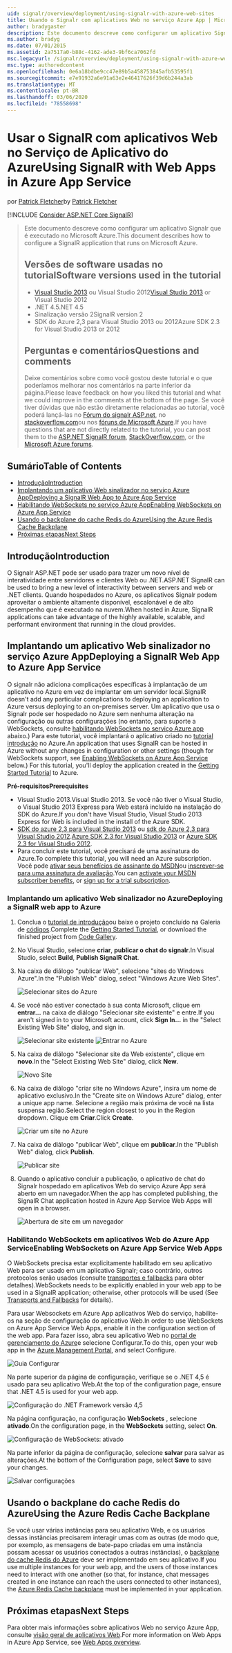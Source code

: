 ```yaml
---
uid: signalr/overview/deployment/using-signalr-with-azure-web-sites
title: Usando o Signalr com aplicativos Web no serviço Azure App | Microsoft Docs
author: bradygaster
description: Este documento descreve como configurar um aplicativo Signalr que é executado no Microsoft Azure. Versões de software usadas no tutorial Visual Studio 2013 ou vis...
ms.author: bradyg
ms.date: 07/01/2015
ms.assetid: 2a7517a0-b88c-4162-ade3-9bf6ca7062fd
msc.legacyurl: /signalr/overview/deployment/using-signalr-with-azure-web-sites
msc.type: authoredcontent
ms.openlocfilehash: 0e6a18bdbe9cc47e89b5a458753845afb53595f1
ms.sourcegitcommit: e7e91932a6e91a63e2e46417626f39d6b244a3ab
ms.translationtype: MT
ms.contentlocale: pt-BR
ms.lasthandoff: 03/06/2020
ms.locfileid: "78558698"
---
```

# <a name="using-signalr-with-web-apps-in-azure-app-service"></a><span data-ttu-id="c33cf-104">Usar o SignalR com aplicativos Web no Serviço de Aplicativo do Azure</span><span class="sxs-lookup"><span data-stu-id="c33cf-104">Using SignalR with Web Apps in Azure App Service</span></span>

<span data-ttu-id="c33cf-105">por [Patrick Fletcher](https://github.com/pfletcher)</span><span class="sxs-lookup"><span data-stu-id="c33cf-105">by [Patrick Fletcher](https://github.com/pfletcher)</span></span>

[!INCLUDE [Consider ASP.NET Core SignalR](~/includes/signalr/signalr-version-disambiguation.md)]

> <span data-ttu-id="c33cf-106">Este documento descreve como configurar um aplicativo Signalr que é executado no Microsoft Azure.</span><span class="sxs-lookup"><span data-stu-id="c33cf-106">This document describes how to configure a SignalR application that runs on Microsoft Azure.</span></span>
>
> ## <a name="software-versions-used-in-the-tutorial"></a><span data-ttu-id="c33cf-107">Versões de software usadas no tutorial</span><span class="sxs-lookup"><span data-stu-id="c33cf-107">Software versions used in the tutorial</span></span>
>
>
> - <span data-ttu-id="c33cf-108">[Visual Studio 2013](https://my.visualstudio.com/Downloads?q=visual%20studio%202013) ou Visual Studio 2012</span><span class="sxs-lookup"><span data-stu-id="c33cf-108">[Visual Studio 2013](https://my.visualstudio.com/Downloads?q=visual%20studio%202013) or Visual Studio 2012</span></span>
> - <span data-ttu-id="c33cf-109">.NET 4.5</span><span class="sxs-lookup"><span data-stu-id="c33cf-109">.NET 4.5</span></span>
> - <span data-ttu-id="c33cf-110">Sinalização versão 2</span><span class="sxs-lookup"><span data-stu-id="c33cf-110">SignalR version 2</span></span>
> - <span data-ttu-id="c33cf-111">SDK do Azure 2,3 para Visual Studio 2013 ou 2012</span><span class="sxs-lookup"><span data-stu-id="c33cf-111">Azure SDK 2.3 for Visual Studio 2013 or 2012</span></span>
>
>
>
> ## <a name="questions-and-comments"></a><span data-ttu-id="c33cf-112">Perguntas e comentários</span><span class="sxs-lookup"><span data-stu-id="c33cf-112">Questions and comments</span></span>
>
> <span data-ttu-id="c33cf-113">Deixe comentários sobre como você gostou deste tutorial e o que poderíamos melhorar nos comentários na parte inferior da página.</span><span class="sxs-lookup"><span data-stu-id="c33cf-113">Please leave feedback on how you liked this tutorial and what we could improve in the comments at the bottom of the page.</span></span> <span data-ttu-id="c33cf-114">Se você tiver dúvidas que não estão diretamente relacionadas ao tutorial, você poderá lançá-las no [Fórum do signalr ASP.net](https://forums.asp.net/1254.aspx/1?ASP+NET+SignalR), no [stackoverflow.com](http://stackoverflow.com/)ou nos [fóruns de Microsoft Azure](https://social.msdn.microsoft.com/Forums/windowsazure/home?category=windowsazureplatform).</span><span class="sxs-lookup"><span data-stu-id="c33cf-114">If you have questions that are not directly related to the tutorial, you can post them to the [ASP.NET SignalR forum](https://forums.asp.net/1254.aspx/1?ASP+NET+SignalR), [StackOverflow.com](http://stackoverflow.com/), or the [Microsoft Azure forums](https://social.msdn.microsoft.com/Forums/windowsazure/home?category=windowsazureplatform).</span></span>

## <a name="table-of-contents"></a><span data-ttu-id="c33cf-115">Sumário</span><span class="sxs-lookup"><span data-stu-id="c33cf-115">Table of Contents</span></span>

- [<span data-ttu-id="c33cf-116">Introdução</span><span class="sxs-lookup"><span data-stu-id="c33cf-116">Introduction</span></span>](#introduction)
- [<span data-ttu-id="c33cf-117">Implantando um aplicativo Web sinalizador no serviço Azure App</span><span class="sxs-lookup"><span data-stu-id="c33cf-117">Deploying a SignalR Web App to Azure App Service</span></span>](#deploying)
- [<span data-ttu-id="c33cf-118">Habilitando WebSockets no serviço Azure App</span><span class="sxs-lookup"><span data-stu-id="c33cf-118">Enabling WebSockets on Azure App Service</span></span>](#websocket)
- [<span data-ttu-id="c33cf-119">Usando o backplane do cache Redis do Azure</span><span class="sxs-lookup"><span data-stu-id="c33cf-119">Using the Azure Redis Cache Backplane</span></span>](#backplane)
- [<span data-ttu-id="c33cf-120">Próximas etapas</span><span class="sxs-lookup"><span data-stu-id="c33cf-120">Next Steps</span></span>](#nextsteps)

<a id="introduction"></a>
## <a name="introduction"></a><span data-ttu-id="c33cf-121">Introdução</span><span class="sxs-lookup"><span data-stu-id="c33cf-121">Introduction</span></span>

<span data-ttu-id="c33cf-122">O Signalr ASP.NET pode ser usado para trazer um novo nível de interatividade entre servidores e clientes Web ou .NET.</span><span class="sxs-lookup"><span data-stu-id="c33cf-122">ASP.NET SignalR can be used to bring a new level of interactivity between servers and web or .NET clients.</span></span> <span data-ttu-id="c33cf-123">Quando hospedados no Azure, os aplicativos Signalr podem aproveitar o ambiente altamente disponível, escalonável e de alto desempenho que é executado na nuvem.</span><span class="sxs-lookup"><span data-stu-id="c33cf-123">When hosted in Azure, SignalR applications can take advantage of the highly available, scalable, and performant environment that running in the cloud provides.</span></span>

<a id="deploying"></a>
## <a name="deploying-a-signalr-web-app-to-azure-app-service"></a><span data-ttu-id="c33cf-124">Implantando um aplicativo Web sinalizador no serviço Azure App</span><span class="sxs-lookup"><span data-stu-id="c33cf-124">Deploying a SignalR Web App to Azure App Service</span></span>

<span data-ttu-id="c33cf-125">O signalr não adiciona complicações específicas à implantação de um aplicativo no Azure em vez de implantar em um servidor local.</span><span class="sxs-lookup"><span data-stu-id="c33cf-125">SignalR doesn't add any particular complications to deploying an application to Azure versus deploying to an on-premises server.</span></span> <span data-ttu-id="c33cf-126">Um aplicativo que usa o Signalr pode ser hospedado no Azure sem nenhuma alteração na configuração ou outras configurações (no entanto, para suporte a WebSockets, consulte [habilitando WebSockets no serviço Azure app](#websocket) abaixo.) Para este tutorial, você implantará o aplicativo criado no [tutorial introdução](../getting-started/tutorial-getting-started-with-signalr.md) no Azure.</span><span class="sxs-lookup"><span data-stu-id="c33cf-126">An application that uses SignalR can be hosted in Azure without any changes in configuration or other settings (though for WebSockets support, see [Enabling WebSockets on Azure App Service](#websocket) below.) For this tutorial, you'll deploy the application created in the [Getting Started Tutorial](../getting-started/tutorial-getting-started-with-signalr.md) to Azure.</span></span>

<span data-ttu-id="c33cf-127">**Pré-requisitos**</span><span class="sxs-lookup"><span data-stu-id="c33cf-127">**Prerequisites**</span></span>

- <span data-ttu-id="c33cf-128">Visual Studio 2013.</span><span class="sxs-lookup"><span data-stu-id="c33cf-128">Visual Studio 2013.</span></span> <span data-ttu-id="c33cf-129">Se você não tiver o Visual Studio, o Visual Studio 2013 Express para Web estará incluído na instalação do SDK do Azure.</span><span class="sxs-lookup"><span data-stu-id="c33cf-129">If you don't have Visual Studio, Visual Studio 2013 Express for Web is included in the install of the Azure SDK.</span></span>
- <span data-ttu-id="c33cf-130">[SDK do azure 2,3 para Visual Studio 2013](https://go.microsoft.com/fwlink/?linkid=324322&clcid=0x409) ou [sdk do Azure 2,3 para Visual Studio 2012](https://go.microsoft.com/fwlink/p/?linkid=323511).</span><span class="sxs-lookup"><span data-stu-id="c33cf-130">[Azure SDK 2.3 for Visual Studio 2013](https://go.microsoft.com/fwlink/?linkid=324322&clcid=0x409) or [Azure SDK 2.3 for Visual Studio 2012](https://go.microsoft.com/fwlink/p/?linkid=323511).</span></span>
- <span data-ttu-id="c33cf-131">Para concluir este tutorial, você precisará de uma assinatura do Azure.</span><span class="sxs-lookup"><span data-stu-id="c33cf-131">To complete this tutorial, you will need an Azure subscription.</span></span> <span data-ttu-id="c33cf-132">Você pode [ativar seus benefícios de assinante do MSDN](https://azure.microsoft.com/pricing/member-offers/msdn-benefits-details/)ou [inscrever-se para uma assinatura de avaliação](https://azure.microsoft.com/pricing/free-trial/).</span><span class="sxs-lookup"><span data-stu-id="c33cf-132">You can [activate your MSDN subscriber benefits](https://azure.microsoft.com/pricing/member-offers/msdn-benefits-details/), or [sign up for a trial subscription](https://azure.microsoft.com/pricing/free-trial/).</span></span>

### <a name="deploying-a-signalr-web-app-to-azure"></a><span data-ttu-id="c33cf-133">Implantando um aplicativo Web sinalizador no Azure</span><span class="sxs-lookup"><span data-stu-id="c33cf-133">Deploying a SignalR web app to Azure</span></span>

1. <span data-ttu-id="c33cf-134">Conclua o [tutorial de introdução](../getting-started/tutorial-getting-started-with-signalr.md)ou baixe o projeto concluído na Galeria de [códigos](https://code.msdn.microsoft.com/SignalR-Getting-Started-b9d18aa9).</span><span class="sxs-lookup"><span data-stu-id="c33cf-134">Complete the [Getting Started Tutorial](../getting-started/tutorial-getting-started-with-signalr.md), or download the finished project from [Code Gallery](https://code.msdn.microsoft.com/SignalR-Getting-Started-b9d18aa9).</span></span>
2. <span data-ttu-id="c33cf-135">No Visual Studio, selecione **criar**, **publicar o chat do signalr**.</span><span class="sxs-lookup"><span data-stu-id="c33cf-135">In Visual Studio, select **Build**, **Publish SignalR Chat**.</span></span>
3. <span data-ttu-id="c33cf-136">Na caixa de diálogo "publicar Web", selecione "sites do Windows Azure".</span><span class="sxs-lookup"><span data-stu-id="c33cf-136">In the "Publish Web" dialog, select "Windows Azure Web Sites".</span></span>

    ![Selecionar sites do Azure](using-signalr-with-azure-web-sites/_static/image1.png)
4. <span data-ttu-id="c33cf-138">Se você não estiver conectado à sua conta Microsoft, clique em **entrar...** na caixa de diálogo "Selecionar site existente" e entre.</span><span class="sxs-lookup"><span data-stu-id="c33cf-138">If you aren't signed in to your Microsoft account, click **Sign In...** in the "Select Existing Web Site" dialog, and sign in.</span></span>

    ![Selecionar site existente](using-signalr-with-azure-web-sites/_static/image2.png)    ![Entrar no Azure](using-signalr-with-azure-web-sites/_static/image3.png)
5. <span data-ttu-id="c33cf-141">Na caixa de diálogo "Selecionar site da Web existente", clique em **novo**.</span><span class="sxs-lookup"><span data-stu-id="c33cf-141">In the "Select Existing Web Site" dialog, click **New**.</span></span>

    ![Novo Site](using-signalr-with-azure-web-sites/_static/image4.png)
6. <span data-ttu-id="c33cf-143">Na caixa de diálogo "criar site no Windows Azure", insira um nome de aplicativo exclusivo.</span><span class="sxs-lookup"><span data-stu-id="c33cf-143">In the "Create site on Windows Azure" dialog, enter a unique app name.</span></span> <span data-ttu-id="c33cf-144">Selecione a região mais próxima de você na lista suspensa região.</span><span class="sxs-lookup"><span data-stu-id="c33cf-144">Select the region closest to you in the Region dropdown.</span></span> <span data-ttu-id="c33cf-145">Clique em **Criar**.</span><span class="sxs-lookup"><span data-stu-id="c33cf-145">Click **Create**.</span></span>

    ![Criar um site no Azure](using-signalr-with-azure-web-sites/_static/image5.png)
7. <span data-ttu-id="c33cf-147">Na caixa de diálogo "publicar Web", clique em **publicar**.</span><span class="sxs-lookup"><span data-stu-id="c33cf-147">In the "Publish Web" dialog, click **Publish**.</span></span>

    ![Publicar site](using-signalr-with-azure-web-sites/_static/image6.png)
8. <span data-ttu-id="c33cf-149">Quando o aplicativo concluir a publicação, o aplicativo de chat do Signalr hospedado em aplicativos Web do serviço Azure App será aberto em um navegador.</span><span class="sxs-lookup"><span data-stu-id="c33cf-149">When the app has completed publishing, the SignalR Chat application hosted in Azure App Service Web Apps will open in a browser.</span></span>

    ![Abertura de site em um navegador](using-signalr-with-azure-web-sites/_static/image7.png)

<a id="websocket"></a>
### <a name="enabling-websockets-on-azure-app-service-web-apps"></a><span data-ttu-id="c33cf-151">Habilitando WebSockets em aplicativos Web do Azure App Service</span><span class="sxs-lookup"><span data-stu-id="c33cf-151">Enabling WebSockets on Azure App Service Web Apps</span></span>

<span data-ttu-id="c33cf-152">O WebSockets precisa estar explicitamente habilitado em seu aplicativo Web para ser usado em um aplicativo Signalr; caso contrário, outros protocolos serão usados (consulte [transportes e fallbacks](../getting-started/introduction-to-signalr.md#transports) para obter detalhes).</span><span class="sxs-lookup"><span data-stu-id="c33cf-152">WebSockets needs to be explicitly enabled in your web app to be used in a SignalR application; otherwise, other protocols will be used (See [Transports and Fallbacks](../getting-started/introduction-to-signalr.md#transports) for details).</span></span>

<span data-ttu-id="c33cf-153">Para usar Websockets em Azure App aplicativos Web do serviço, habilite-os na seção de configuração do aplicativo Web.</span><span class="sxs-lookup"><span data-stu-id="c33cf-153">In order to use WebSockets on Azure App Service Web Apps, enable it in the configuration section of the web app.</span></span> <span data-ttu-id="c33cf-154">Para fazer isso, abra seu aplicativo Web no [portal de gerenciamento do Azure](https://manage.windowsazure.com/)e selecione Configurar.</span><span class="sxs-lookup"><span data-stu-id="c33cf-154">To do this, open your web app in the [Azure Management Portal](https://manage.windowsazure.com/), and select Configure.</span></span>

![Guia Configurar](using-signalr-with-azure-web-sites/_static/image8.png)

<span data-ttu-id="c33cf-156">Na parte superior da página de configuração, verifique se o .NET 4,5 é usado para seu aplicativo Web.</span><span class="sxs-lookup"><span data-stu-id="c33cf-156">At the top of the configuration page, ensure that .NET 4.5 is used for your web app.</span></span>

![Configuração do .NET Framework versão 4,5](using-signalr-with-azure-web-sites/_static/image9.png)

<span data-ttu-id="c33cf-158">Na página configuração, na configuração **WebSockets** , selecione **ativado**.</span><span class="sxs-lookup"><span data-stu-id="c33cf-158">On the configuration page, in the **WebSockets** setting, select **On**.</span></span>

![Configuração de WebSockets: ativado](using-signalr-with-azure-web-sites/_static/image10.png)

<span data-ttu-id="c33cf-160">Na parte inferior da página de configuração, selecione **salvar** para salvar as alterações.</span><span class="sxs-lookup"><span data-stu-id="c33cf-160">At the bottom of the Configuration page, select **Save** to save your changes.</span></span>

![Salvar configurações](using-signalr-with-azure-web-sites/_static/image11.png)

<a id="backplane"></a>
## <a name="using-the-azure-redis-cache-backplane"></a><span data-ttu-id="c33cf-162">Usando o backplane do cache Redis do Azure</span><span class="sxs-lookup"><span data-stu-id="c33cf-162">Using the Azure Redis Cache Backplane</span></span>

<span data-ttu-id="c33cf-163">Se você usar várias instâncias para seu aplicativo Web, e os usuários dessas instâncias precisarem interagir umas com as outras (de modo que, por exemplo, as mensagens de bate-papo criadas em uma instância possam acessar os usuários conectados a outras instâncias), o [backplane do cache Redis do Azure](../performance/scaleout-with-redis.md) deve ser implementado em seu aplicativo.</span><span class="sxs-lookup"><span data-stu-id="c33cf-163">If you use multiple instances for your web app, and the users of those instances need to interact with one another (so that, for instance, chat messages created in one instance can reach the users connected to other instances), the [Azure Redis Cache backplane](../performance/scaleout-with-redis.md) must be implemented in your application.</span></span>

<a id="nextsteps"></a>
## <a name="next-steps"></a><span data-ttu-id="c33cf-164">Próximas etapas</span><span class="sxs-lookup"><span data-stu-id="c33cf-164">Next Steps</span></span>

<span data-ttu-id="c33cf-165">Para obter mais informações sobre aplicativos Web no serviço Azure App, consulte [visão geral de aplicativos Web](https://azure.microsoft.com/documentation/articles/app-service-web-overview/).</span><span class="sxs-lookup"><span data-stu-id="c33cf-165">For more information on Web Apps in Azure App Service, see [Web Apps overview](https://azure.microsoft.com/documentation/articles/app-service-web-overview/).</span></span>
